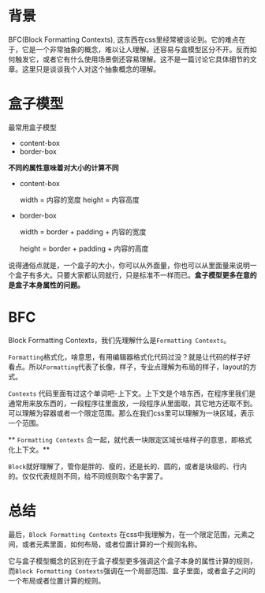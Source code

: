 # 背景
BFC(Block Formatting Contexts), 这东西在css里经常被谈论到。它的难点在于，它是一个非常抽象的概念，难以让人理解。还容易与盒模型区分不开。反而如何触发它，或者它有什么使用场景倒还容易理解。这不是一篇讨论它具体细节的文章。这里只是谈谈我个人对这个抽象概念的理解。

# 盒子模型

最常用盒子模型
* content-box
* border-box

**不同的属性意味着对大小的计算不同**

* content-box

    width = 内容的宽度
    height = 内容高度

* border-box
    
    width = border + padding + 内容的宽度
    
    height = border + padding + 内容的高度

说得通俗点就是，一个盒子的大小，你可以从外面量，你也可以从里面量来说明一个盒子有多大。只要大家都认同就行，只是标准不一样而已。**盒子模型更多在意的是盒子本身属性的问题。**

# BFC
Block Formatting Contexts，我们先理解什么是`Formatting Contexts`。

`Formatting`格式化，啥意思，有用编辑器格式化代码过没？就是让代码的样子好看点。所以`Formatting`代表了长像，样子，专业点理解为布局的样子，layout的方式。

`Contexts` 代码里面有过这个单词吧-上下文。上下文是个啥东西，在程序里我们是通常用来放东西的，一段程序往里面放，一段程序从里面取，其它地方还取不到。可以理解为容器或者一个限定范围。那么在我们css里可以理解为一块区域，表示一个范围。

**
`Formatting Contexts` 合一起，就代表一块限定区域长啥样子的意思，即格式化上下文。**

`Block`就好理解了，管你是胖的、瘦的，还是长的、圆的，或者是块级的、行内的。仅仅代表规则不同，给不同规则取个名字罢了。

# 总结

最后，`Block Formatting Contexts` 在css中我理解为，在一个限定范围，元素之间，或者元素里面，如何布局，或者位置计算的一个规则名称。

它与盒子模型概念的区别在于盒子模型更多强调这个盒子本身的属性计算的规则，而`Block Formatting Contexts`强调在一个局部范围、盒子里面，或者盒子之间的一个布局或者位置计算的规则。



